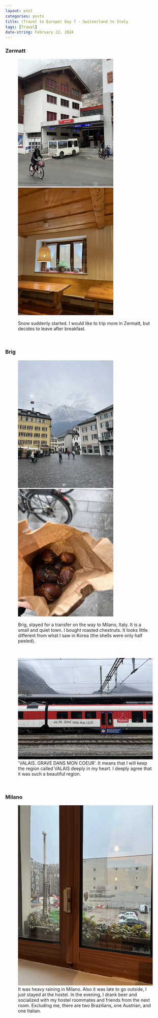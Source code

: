 ```yaml
---
layout: post
categories: posts
title: (Travel to Europe) Day 7 - Switzerland to Italy
tags: [Travel]
date-string: February 22, 2024
---
```


### Zermatt
<figure>
  <p>
		<img src="/images/2024-02_Europe/240222_Milan/IMG_7203.jpeg" width="300">
		<img src="/images/2024-02_Europe/240222_Milan/IMG_7200.jpeg" width="300">
	</p>
	<figcaption>Snow suddenly started. I would like to trip more in Zermatt, but decides to leave after breakfast.</figcaption>
</figure>
<br>

### Brig
<figure>
  <p>
		<img src="/images/2024-02_Europe/240222_Milan/IMG_7220.jpeg" width="300">
		<img src="/images/2024-02_Europe/240222_Milan/IMG_7217.jpeg" width="300">
	</p>
	<figcaption>Brig, stayed for a transfer on the way to Milano, Italy. It is a small and quiet town. I bought roasted chestnuts. It looks little different from what I saw in Korea (the shells were only half peeled).</figcaption>
</figure>
<br>

<figure>
	<img src="/images/2024-02_Europe/240222_Milan/IMG_7242.jpeg" width="600">
	<figcaption>'VALAIS. GRAVE DANS MON COEUR'. It means that I will keep the region called VALAIS deeply in my heart. I deeply agree that it was such a beautiful region.</figcaption>
</figure>
<br>

### Milano
<figure>
	<img src="/images/2024-02_Europe/240222_Milan/IMG_7248.jpeg" width="600">
	<figcaption>It was heavy raining in Milano. Also it was late to go outside, I just stayed at the hostel. In the evening, I drank beer and socialized with my hostel roommates and friends from the next room. Excluding me, there are two Brazilians, one Austrian, and one Italian.</figcaption>
</figure>
